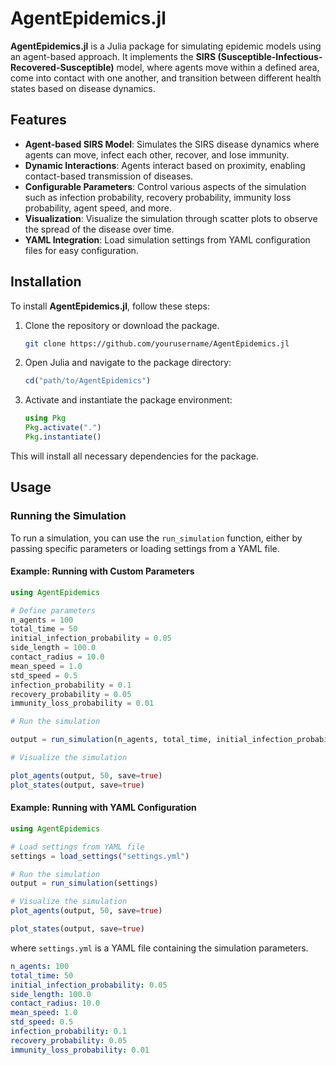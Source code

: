 # AgentEpidemics.jl

**AgentEpidemics.jl** is a Julia package for simulating epidemic models using an agent-based approach. It implements the **SIRS (Susceptible-Infectious-Recovered-Susceptible)** model, where agents move within a defined area, come into contact with one another, and transition between different health states based on disease dynamics.

## Features

- **Agent-based SIRS Model**: Simulates the SIRS disease dynamics where agents can move, infect each other, recover, and lose immunity.
- **Dynamic Interactions**: Agents interact based on proximity, enabling contact-based transmission of diseases.
- **Configurable Parameters**: Control various aspects of the simulation such as infection probability, recovery probability, immunity loss probability, agent speed, and more.
- **Visualization**: Visualize the simulation through scatter plots to observe the spread of the disease over time.
- **YAML Integration**: Load simulation settings from YAML configuration files for easy configuration.

## Installation

To install **AgentEpidemics.jl**, follow these steps:

1. Clone the repository or download the package.
    ```bash
    git clone https://github.com/yourusername/AgentEpidemics.jl
    ```

2. Open Julia and navigate to the package directory:
    ```julia
    cd("path/to/AgentEpidemics")
    ```

3. Activate and instantiate the package environment:
    ```julia
    using Pkg
    Pkg.activate(".")
    Pkg.instantiate()
    ```

This will install all necessary dependencies for the package.

## Usage

### Running the Simulation

To run a simulation, you can use the `run_simulation` function, either by passing specific parameters or loading settings from a YAML file.

#### Example: Running with Custom Parameters
```julia
using AgentEpidemics

# Define parameters
n_agents = 100
total_time = 50
initial_infection_probability = 0.05
side_length = 100.0
contact_radius = 10.0
mean_speed = 1.0
std_speed = 0.5
infection_probability = 0.1
recovery_probability = 0.05
immunity_loss_probability = 0.01

# Run the simulation

output = run_simulation(n_agents, total_time, initial_infection_probability, side_length, contact_radius, mean_speed, std_speed, infection_probability, recovery_probability, immunity_loss_probability)

# Visualize the simulation

plot_agents(output, 50, save=true)
plot_states(output, save=true)
```


#### Example: Running with YAML Configuration
```julia
using AgentEpidemics

# Load settings from YAML file
settings = load_settings("settings.yml")

# Run the simulation
output = run_simulation(settings)

# Visualize the simulation
plot_agents(output, 50, save=true)

plot_states(output, save=true)
```

where `settings.yml` is a YAML file containing the simulation parameters.
```yaml
n_agents: 100
total_time: 50
initial_infection_probability: 0.05
side_length: 100.0
contact_radius: 10.0
mean_speed: 1.0
std_speed: 0.5
infection_probability: 0.1
recovery_probability: 0.05
immunity_loss_probability: 0.01
```
